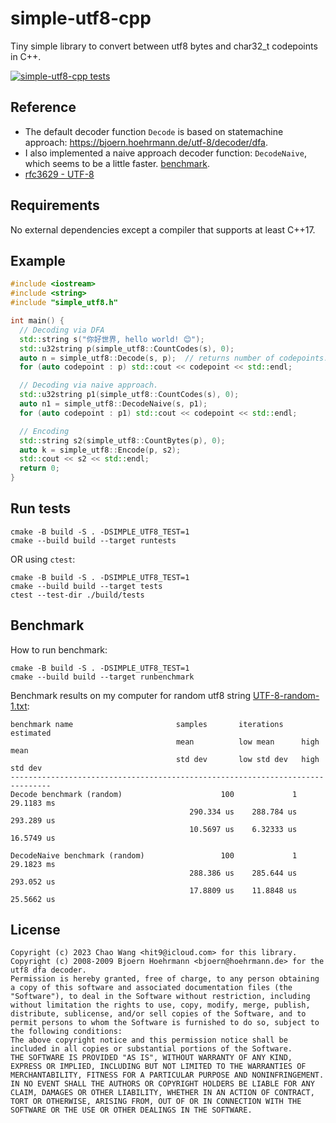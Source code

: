 simple-utf8-cpp
===============

Tiny simple library to convert between utf8 bytes and char32_t codepoints in C++.

[![simple-utf8-cpp tests](https://github.com/hit9/simple-utf8-cpp/actions/workflows/tests.yml/badge.svg)](https://github.com/hit9/simple-utf8-cpp/actions/workflows/tests.yml)

Reference
---------

- The default decoder function `Decode` is based on statemachine approach: https://bjoern.hoehrmann.de/utf-8/decoder/dfa.
- I also implemented a naive approach decoder function: `DecodeNaive`, which seems to be a little faster. [benchmark](#benchmark).
- [rfc3629 - UTF-8](https://datatracker.ietf.org/doc/html/rfc3629)

Requirements
------------

No external dependencies except a compiler that supports at least C++17.

Example
-------

```cpp
#include <iostream>
#include <string>
#include "simple_utf8.h"

int main() {
  // Decoding via DFA
  std::string s("你好世界, hello world! 😊");
  std::u32string p(simple_utf8::CountCodes(s), 0);
  auto n = simple_utf8::Decode(s, p);  // returns number of codepoints.
  for (auto codepoint : p) std::cout << codepoint << std::endl;

  // Decoding via naive approach.
  std::u32string p1(simple_utf8::CountCodes(s), 0);
  auto n1 = simple_utf8::DecodeNaive(s, p1);
  for (auto codepoint : p1) std::cout << codepoint << std::endl;

  // Encoding
  std::string s2(simple_utf8::CountBytes(p), 0);
  auto k = simple_utf8::Encode(p, s2);
  std::cout << s2 << std::endl;
  return 0;
}
```

Run tests
---------

```
cmake -B build -S . -DSIMPLE_UTF8_TEST=1
cmake --build build --target runtests
```

OR using `ctest`:

```
cmake -B build -S . -DSIMPLE_UTF8_TEST=1
cmake --build build --target tests
ctest --test-dir ./build/tests
```

Benchmark
---------

How to run benchmark:

```
cmake -B build -S . -DSIMPLE_UTF8_TEST=1
cmake --build build --target runbenchmark
```

Benchmark results on my computer for random utf8 string
[UTF-8-random-1.txt](tests/data/UTF-8-random-1.txt):

```
benchmark name                       samples       iterations    estimated
                                     mean          low mean      high mean
                                     std dev       low std dev   high std dev
-------------------------------------------------------------------------------
Decode benchmark (random)                      100             1    29.1183 ms
                                        290.334 us    288.784 us    293.289 us
                                        10.5697 us    6.32333 us    16.5749 us

DecodeNaive benchmark (random)                 100             1    29.1823 ms
                                        288.386 us    285.644 us    293.052 us
                                        17.8809 us    11.8848 us    25.5662 us

```

License
-------

```
Copyright (c) 2023 Chao Wang <hit9@icloud.com> for this library.
Copyright (c) 2008-2009 Bjoern Hoehrmann <bjoern@hoehrmann.de> for the utf8 dfa decoder.
Permission is hereby granted, free of charge, to any person obtaining a copy of this software and associated documentation files (the "Software"), to deal in the Software without restriction, including without limitation the rights to use, copy, modify, merge, publish, distribute, sublicense, and/or sell copies of the Software, and to permit persons to whom the Software is furnished to do so, subject to the following conditions:
The above copyright notice and this permission notice shall be included in all copies or substantial portions of the Software.
THE SOFTWARE IS PROVIDED "AS IS", WITHOUT WARRANTY OF ANY KIND, EXPRESS OR IMPLIED, INCLUDING BUT NOT LIMITED TO THE WARRANTIES OF MERCHANTABILITY, FITNESS FOR A PARTICULAR PURPOSE AND NONINFRINGEMENT. IN NO EVENT SHALL THE AUTHORS OR COPYRIGHT HOLDERS BE LIABLE FOR ANY CLAIM, DAMAGES OR OTHER LIABILITY, WHETHER IN AN ACTION OF CONTRACT, TORT OR OTHERWISE, ARISING FROM, OUT OF OR IN CONNECTION WITH THE SOFTWARE OR THE USE OR OTHER DEALINGS IN THE SOFTWARE.
```
